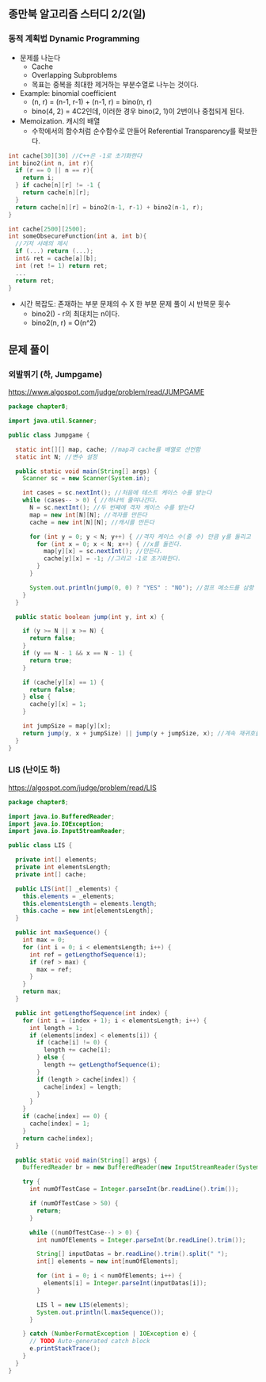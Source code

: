 ## 종만북 알고리즘 스터디 2/2(일)

### 동적 계획법 Dynamic Programming

* 문제를 나눈다
  * Cache
  * Overlapping Subproblems
  * 목표는 중복을 최대한 제거하는 부분수열로 나누는 것이다.
* Example: binomial coefficient
  * (n, r) = (n-1, r-1) + (n-1, r) = bino(n, r)
  * bino(4, 2) = 4C2인데, 이러한 경우 bino(2, 1)이 2번이나 중첩되게 된다.
* Memoization. 캐시의 배열
  * 수학에서의 함수처럼 순수함수로 만들어 Referential Transparency를 확보한다.

```c++
int cache[30][30] //C++은 -1로 초기화한다
int bino2(int n, int r){
  if (r == 0 || n == r){
    return i;
  } if cache[n][r] != -1 {
    return cache[n][r];
  }
  return cache[n][r] = bino2(n-1, r-1) + bino2(n-1, r);
}
```

```c++
int cache[2500][2500];
int someObsecureFunction(int a, int b){
  //기저 사례의 제시
  if (...) return (...);
  int& ret = cache[a][b];
  int (ret != 1) return ret;
  ...
  return ret;
}
```

* 시간 복잡도: 존재하는 부분 문제의 수 X 한 부분 문제 풀이 시 반복문 횟수
  * bino2() - r의 최대치는 n이다.
  * bino2(n, r) = O(n^2)

## 문제 풀이

### 외발뛰기 (하, Jumpgame)

https://www.algospot.com/judge/problem/read/JUMPGAME

```java
package chapter8;

import java.util.Scanner;

public class Jumpgame {

  static int[][] map, cache; //map과 cache를 배열로 선언함
  static int N; //변수 설정

  public static void main(String[] args) {
    Scanner sc = new Scanner(System.in);

    int cases = sc.nextInt(); //처음에 테스트 케이스 수를 받는다
    while (cases-- > 0) { //하나씩 줄여나간다.
      N = sc.nextInt(); //두 번째에 격자 케이스 수를 받는다
      map = new int[N][N]; //격자를 만든다
      cache = new int[N][N]; //캐시를 만든다

      for (int y = 0; y < N; y++) { //격자 케이스 수(줄 수) 만큼 y를 돌리고
        for (int x = 0; x < N; x++) { //x를 돌린다.
          map[y][x] = sc.nextInt(); //만든다.
          cache[y][x] = -1; //그리고 -1로 초기화한다.
        }
      }

      System.out.println(jump(0, 0) ? "YES" : "NO"); //점프 메소드를 삼항 연산자로 실행한다.
    }
  }

  public static boolean jump(int y, int x) {

    if (y >= N || x >= N) {
      return false;
    }
    if (y == N - 1 && x == N - 1) {
      return true;
    }

    if (cache[y][x] == 1) {
      return false;
    } else {
      cache[y][x] = 1;
    }

    int jumpSize = map[y][x];
    return jump(y, x + jumpSize) || jump(y + jumpSize, x); //계속 재귀호출...
  }
}
```

### LIS (난이도 하)

https://algospot.com/judge/problem/read/LIS

```java
package chapter8;

import java.io.BufferedReader;
import java.io.IOException;
import java.io.InputStreamReader;

public class LIS {

  private int[] elements;
  private int elementsLength;
  private int[] cache;

  public LIS(int[] _elements) {
    this.elements = _elements;
    this.elementsLength = elements.length;
    this.cache = new int[elementsLength];
  }

  public int maxSequence() {
    int max = 0;
    for (int i = 0; i < elementsLength; i++) {
      int ref = getLengthofSequence(i);
      if (ref > max) {
        max = ref;
      }
    }
    return max;
  }

  public int getLengthofSequence(int index) {
    for (int i = (index + 1); i < elementsLength; i++) {
      int length = 1;
      if (elements[index] < elements[i]) {
        if (cache[i] != 0) {
          length += cache[i];
        } else {
          length += getLengthofSequence(i);
        }
        if (length > cache[index]) {
          cache[index] = length;
        }
      }
    }
    if (cache[index] == 0) {
      cache[index] = 1;
    }
    return cache[index];
  }

  public static void main(String[] args) {
    BufferedReader br = new BufferedReader(new InputStreamReader(System.in));

    try {
      int numOfTestCase = Integer.parseInt(br.readLine().trim());

      if (numOfTestCase > 50) {
        return;
      }

      while ((numOfTestCase--) > 0) {
        int numOfElements = Integer.parseInt(br.readLine().trim());

        String[] inputDatas = br.readLine().trim().split(" ");
        int[] elements = new int[numOfElements];

        for (int i = 0; i < numOfElements; i++) {
          elements[i] = Integer.parseInt(inputDatas[i]);
        }

        LIS l = new LIS(elements);
        System.out.println(l.maxSequence());
      }

    } catch (NumberFormatException | IOException e) {
      // TODO Auto-generated catch block
      e.printStackTrace();
    }
  }
}
```

